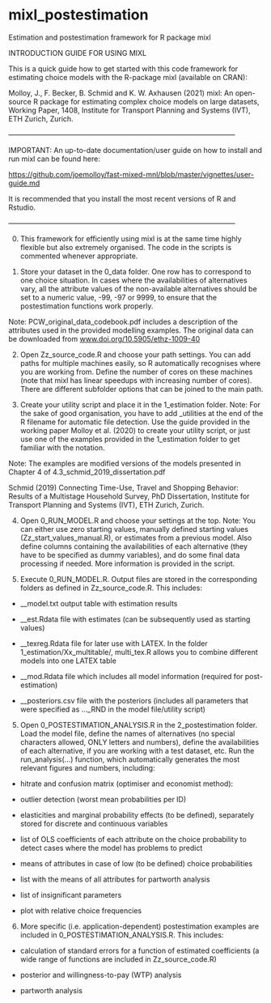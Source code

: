 # mixl_postestimation
Estimation and postestimation framework for R package mixl

INTRODUCTION GUIDE FOR USING MIXL

This is a quick guide how to get started with this code framework for estimating choice models with the R-package mixl (available on CRAN):

Molloy, J., F. Becker, B. Schmid and K. W. Axhausen (2021) mixl: An open-source R package for estimating complex choice models on large datasets, Working Paper, 1408, Institute for Transport Planning and Systems (IVT), ETH Zurich, Zurich.


————————————————————————————————

IMPORTANT: An up-to-date documentation/user guide on how to install and run mixl can be found here:

https://github.com/joemolloy/fast-mixed-mnl/blob/master/vignettes/user-guide.md

It is recommended that you install the most recent versions of R and Rstudio.

————————————————————————————————


0. This framework for efficiently using mixl is at the same time highly flexible but also extremely organised. The code in the scripts is commented whenever appropriate.


1. Store your dataset in the 0_data folder. One row has to correspond to one choice situation. In cases where the availabilities of alternatives vary, all the attribute values of the non-available alternatives should be set to a numeric value, -99, -97 or 9999, to ensure that the postestimation functions work properly. 

Note: PCW_original_data_codebook.pdf includes a description of the attributes used in the provided modelling examples. The original data can be downloaded from www.doi.org/10.5905/ethz-1009-40


2. Open Zz_source_code.R and choose your path settings. You can add paths for multiple machines easily, so R automatically recognises where you are working from. Define the number of cores on these machines (note that mixl has linear speedups with increasing number of cores). There are different subfolder options that can be joined to the main path.


3. Create your utility script and place it in the 1_estimation folder. Note: For the sake of good organisation, you have to add _utilities at the end of the R filename for automatic file detection. Use the guide provided in the working paper Molloy et al. (2020) to create your utility script, or just use one of the examples provided in the 1_estimation folder to get familiar with the notation. 

Note: The examples are modified versions of the models presented in Chapter 4 of 4.3_schmid_2019_dissertation.pdf

Schmid (2019) Connecting Time-Use, Travel and Shopping Behavior: Results of a Multistage Household Survey, PhD Dissertation, Institute for Transport Planning and Systems (IVT), ETH Zurich, Zurich.


4. Open 0_RUN_MODEL.R and choose your settings at the top. Note: You can either use zero starting values, manually defined starting values (Zz_start_values_manual.R), or estimates from a previous model. Also define columns containing the availabilities of each alternative (they have to be specified as dummy variables), and do some final data processing if needed. More information is provided in the script.


5. Execute 0_RUN_MODEL.R. Output files are stored in the corresponding folders as defined in Zz_source_code.R. This includes:

- __model.txt output table with estimation results

- __est.Rdata file with estimates (can be subsequently used as starting values)

- __texreg.Rdata file for later use with LATEX. In the folder 1_estimation/Xx_multitable/, multi_tex.R allows you to combine different models into one LATEX table

- __mod.Rdata file which includes all model information (required for post-estimation)

- __posteriors.csv file with the posteriors (includes all parameters that were specified as …_RND in the model file/utility script)


5. Open 0_POSTESTIMATION_ANALYSIS.R in the 2_postestimation folder. Load the model file, define the names of alternatives (no special characters allowed, ONLY letters and numbers), define the availabilities of each alternative, if you are working with a test dataset, etc. Run the run_analysis(…) function, which automatically generates the most relevant figures and numbers, including:

- hitrate and confusion matrix (optimiser and economist method): 

- outlier detection (worst mean probabilities per ID)

- elasticities and marginal probability effects (to be defined), separately stored for discrete and continuous variables

- list of OLS coefficients of each attribute on the choice probability to detect cases where the model has problems to predict

- means of attributes in case of low (to be defined) choice probabilities

- list with the means of all attributes for partworth analysis

- list of insignificant parameters

- plot with relative choice frequencies


6. More specific (i.e. application-dependent) postestimation examples are included in 0_POSTESTIMATION_ANALYSIS.R. This includes:

- calculation of standard errors for a function of estimated coefficients (a wide range of functions are included in Zz_source_code.R)

- posterior and willingness-to-pay (WTP) analysis

- partworth analysis
